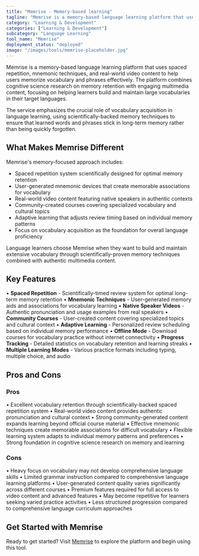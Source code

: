 ```yaml
---
title: "Memrise - Memory-based learning"
tagline: "Memrise is a memory-based language learning platform that uses spaced repetition, mnemonic techniques, and real-world video content to help users memorize vocabulary and phrases effectively..."
category: "Learning & Development"
categories: ["Learning & Development"]
subcategory: "Language Learning"
tool_name: "Memrise"
deployment_status: "deployed"
image: "/images/tools/memrise-placeholder.jpg"
---
```


Memrise is a memory-based language learning platform that uses spaced repetition, mnemonic techniques, and real-world video content to help users memorize vocabulary and phrases effectively. The platform combines cognitive science research on memory retention with engaging multimedia content, focusing on helping learners build and maintain large vocabularies in their target languages.

The service emphasizes the crucial role of vocabulary acquisition in language learning, using scientifically-backed memory techniques to ensure that learned words and phrases stick in long-term memory rather than being quickly forgotten.

## What Makes Memrise Different

Memrise's memory-focused approach includes:
- Spaced repetition system scientifically designed for optimal memory retention
- User-generated mnemonic devices that create memorable associations for vocabulary
- Real-world video content featuring native speakers in authentic contexts
- Community-created courses covering specialized vocabulary and cultural topics
- Adaptive learning that adjusts review timing based on individual memory patterns
- Focus on vocabulary acquisition as the foundation for overall language proficiency

Language learners choose Memrise when they want to build and maintain extensive vocabulary through scientifically-proven memory techniques combined with authentic multimedia content.

## Key Features

• **Spaced Repetition** - Scientifically-timed review system for optimal long-term memory retention
• **Mnemonic Techniques** - User-generated memory aids and associations for vocabulary learning
• **Native Speaker Videos** - Authentic pronunciation and usage examples from real speakers
• **Community Courses** - User-created content covering specialized topics and cultural context
• **Adaptive Learning** - Personalized review scheduling based on individual memory performance
• **Offline Mode** - Download courses for vocabulary practice without internet connectivity
• **Progress Tracking** - Detailed statistics on vocabulary retention and learning streaks
• **Multiple Learning Modes** - Various practice formats including typing, multiple choice, and audio

## Pros and Cons

### Pros
• Excellent vocabulary retention through scientifically-backed spaced repetition system
• Real-world video content provides authentic pronunciation and cultural context
• Strong community-generated content expands learning beyond official course material
• Effective mnemonic techniques create memorable associations for difficult vocabulary
• Flexible learning system adapts to individual memory patterns and preferences
• Strong foundation in cognitive science research on memory and learning

### Cons
• Heavy focus on vocabulary may not develop comprehensive language skills
• Limited grammar instruction compared to comprehensive language learning platforms
• User-generated content quality varies significantly across different courses
• Premium features required for full access to video content and advanced features
• May become repetitive for learners seeking varied practice activities
• Less structured progression compared to comprehensive language curriculum approaches

## Get Started with Memrise

Ready to get started? Visit [Memrise](https://www.memrise.com/) to explore the platform and begin using this tool.